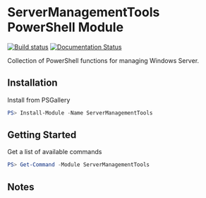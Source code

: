# ServerManagementTools PowerShell Module

[![Build status](https://ci.appveyor.com/api/projects/status/github/twillin912/servermanagementtools?branch=master&passingText=master%20-%20OK&svg=true)](https://ci.appveyor.com/project/twillin912/servermanagementtools/branch/master)
[![Documentation Status](http://readthedocs.org/projects/servermanagementtools/badge/?version=latest)](http://servermanagementtools.readthedocs.io/en/latest/?badge=latest)

Collection of PowerShell functions for managing Windows Server.

## Installation

Install from PSGallery

```powershell
PS> Install-Module -Name ServerManagementTools
```

## Getting Started

Get a list of available commands

```powershell
PS> Get-Command -Module ServerManagementTools
```

## Notes
